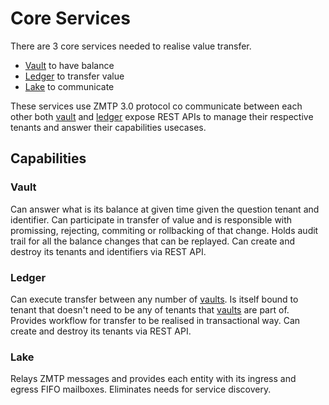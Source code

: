 # Core Services

There are 3 core services needed to realise value transfer. 

- [Vault](vault.md) to have balance
- [Ledger](ledger.md) to transfer value
- [Lake](lake.md) to communicate

These services use ZMTP 3.0 protocol co communicate between each other both [vault](vault.md) and [ledger](ledger.md) expose REST APIs to manage their respective tenants and answer their capabilities usecases.

## Capabilities

### Vault

Can answer what is its balance at given time given the question tenant and identifier.
Can participate in transfer of value and is responsible with promissing, rejecting, commiting or rollbacking of that change.
Holds audit trail for all the balance changes that can be replayed.
Can create and destroy its tenants and identifiers via REST API.

### Ledger

Can execute transfer between any number of [vaults](vault.md).
Is itself bound to tenant that doesn't need to be any of tenants that [vaults](vault.md) are part of.
Provides workflow for transfer to be realised in transactional way.
Can create and destroy its tenants via REST API.

### Lake

Relays ZMTP messages and provides each entity with its ingress and egress FIFO mailboxes.
Eliminates needs for service discovery.